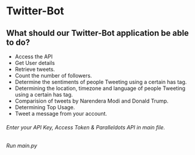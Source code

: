 # Twitter-Bot

## What should our Twitter-Bot application be able to do?

* Access the API
* Get User details
* Retrieve tweets.
* Count the number of followers.
* Determine the sentiments of people Tweeting using a certain has tag.
* Determining the location, timezone and language of people Tweeting using a certain has tag.
* Comparision of tweets by Narendera Modi and Donald Trump.
* Determining Top Usage.
* Tweet a message from your account.

###### Enter your API Key, Access Token & Paralleldots API in main file.

###### Run main.py
